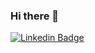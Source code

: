 ### Hi there 👋


[![Linkedin Badge](https://img.shields.io/badge/logo=Linkedin&logoColor=white&link=https://www.linkedin.com/in/iorgen-wildrik-aa0270132)](https://www.linkedin.com/in/iorgen-wildrik-aa0270132)

<!--
**wdrik/wdrik** is a ✨ _special_ ✨ repository because its `README.md` (this file) appears on your GitHub profile.

Here are some ideas to get you started:

- 🔭 I’m currently working on ...
- 🌱 I’m currently learning ...
- 👯 I’m looking to collaborate on ...
- 🤔 I’m looking for help with ...
- 💬 Ask me about ...
- 📫 How to reach me: ...
- 😄 Pronouns: ...
- ⚡ Fun fact: ...
-->
